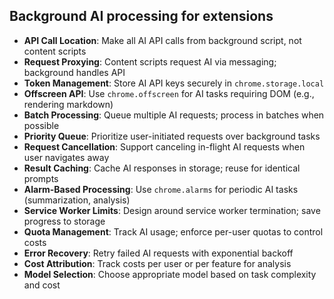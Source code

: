 ## Background AI processing for extensions

- **API Call Location**: Make all AI API calls from background script, not content scripts
- **Request Proxying**: Content scripts request AI via messaging; background handles API
- **Token Management**: Store AI API keys securely in `chrome.storage.local`
- **Offscreen API**: Use `chrome.offscreen` for AI tasks requiring DOM (e.g., rendering markdown)
- **Batch Processing**: Queue multiple AI requests; process in batches when possible
- **Priority Queue**: Prioritize user-initiated requests over background tasks
- **Request Cancellation**: Support canceling in-flight AI requests when user navigates away
- **Result Caching**: Cache AI responses in storage; reuse for identical prompts
- **Alarm-Based Processing**: Use `chrome.alarms` for periodic AI tasks (summarization, analysis)
- **Service Worker Limits**: Design around service worker termination; save progress to storage
- **Quota Management**: Track AI usage; enforce per-user quotas to control costs
- **Error Recovery**: Retry failed AI requests with exponential backoff
- **Cost Attribution**: Track costs per user or per feature for analysis
- **Model Selection**: Choose appropriate model based on task complexity and cost
